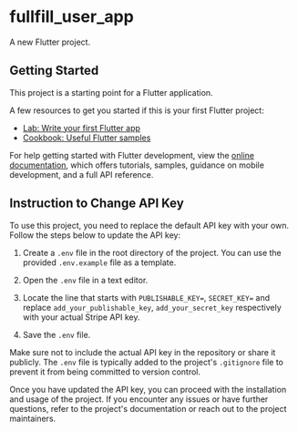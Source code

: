 # fullfill_user_app

A new Flutter project.

## Getting Started

This project is a starting point for a Flutter application.

A few resources to get you started if this is your first Flutter project:

- [Lab: Write your first Flutter app](https://docs.flutter.dev/get-started/codelab)
- [Cookbook: Useful Flutter samples](https://docs.flutter.dev/cookbook)

For help getting started with Flutter development, view the
[online documentation](https://docs.flutter.dev/), which offers tutorials,
samples, guidance on mobile development, and a full API reference.

## Instruction to Change API Key

To use this project, you need to replace the default API key with your own. Follow the steps below to update the API key:

1. Create a `.env` file in the root directory of the project. You can use the provided `.env.example` file as a template.

2. Open the `.env` file in a text editor.

3. Locate the line that starts with `PUBLISHABLE_KEY=`, `SECRET_KEY=` and replace `add_your_publishable_key`, `add_your_secret_key` respectively with your actual Stripe API key.

4. Save the `.env` file.

Make sure not to include the actual API key in the repository or share it publicly. The `.env` file is typically added to the project's `.gitignore` file to prevent it from being committed to version control.

Once you have updated the API key, you can proceed with the installation and usage of the project. If you encounter any issues or have further questions, refer to the project's documentation or reach out to the project maintainers.
